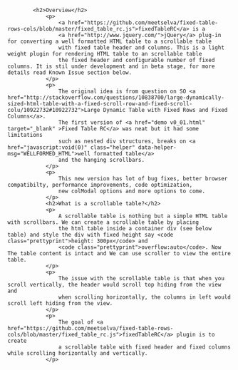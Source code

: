   			<h2>Overview</h2>
				<p>
					<a href="https://github.com/meetselva/fixed-table-rows-cols/blob/master/fixed_table_rc.js">fixedTableRC</a> is a 
					<a href="http://www.jquery.com/">jQuery</a> plug-in for converting a well formatted HTML table to a scrollable table 
					with fixed table header and columns. This is a light weight plugin for rendering HTML table to an scrollable table 
					the fixed header and configurable number of fixed columns. It is stil under development and in beta stage, for more details read Known Issue section below.
				</p>
				<p>
					The original idea is from question on SO <a href="http://stackoverflow.com/questions/10838700/large-dynamically-sized-html-table-with-a-fixed-scroll-row-and-fixed-scroll-colu/10922732#10922732">Large Dynamic Table with Fixed Rows and Fixed Columns</a>. 
					The first version of <a href="demo v0_01.html" target="_blank" >Fixed Table RC</a> was neat but it had some limitations 
					such as nested div structures, breaks on <a href="javascript:void(0)" class="helper" data-helper-msg="WELLFORMED_HTML">well formatted table</a> 
					and the hanging scrollbars.
				</p>
				<p>
					This new version has lot of bug fixes, better browser compatibilty, performance improvements, code optimization,
					new colModal options and more options to come.
				</p>				
				<h2>What is a scrollable table?</h2>
				<p>
					A scrollable table is nothing but a simple HTML table with scrollbars. We can create a scrollable table by placing 
					the html table inside a container div (see below table) and style the div with fixed height say <code class="prettyprint">height: 300px</code> and 
					<code class="prettyprint">overflow:auto</code>. Now The table content is intact and We can use scroller to view the entire table. 
				</p>
				<p>
					The issue with the scrollable table is that when you scroll vertically, the header would scroll top hiding from the view and 
					when scrolling horizontally, the columns in left would scroll left hiding from the view.
				</p>
				<p>
					The goal of <a href="https://github.com/meetselva/fixed-table-rows-cols/blob/master/fixed_table_rc.js">fixedTableRC</a> plugin is to create
					a scrollable table with fixed header and fixed columns while scrolling horizontally and vertically. 
				</p>
